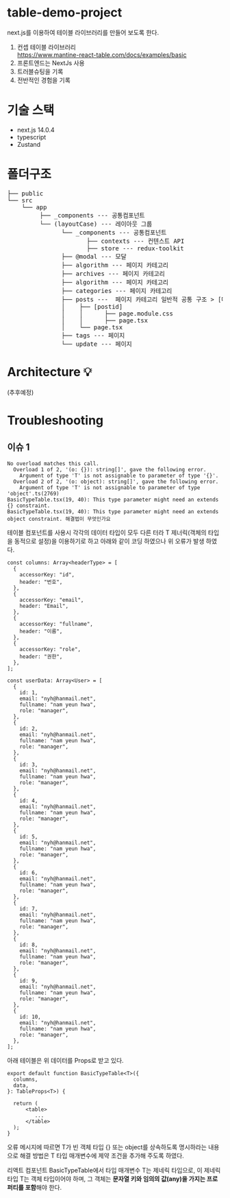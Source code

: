 # table-demo-project
next.js를 이용하여 테이블 라이브러리를 만들어 보도록 한다.

1. 컨셉 테이블 라이브러리
</br> https://www.mantine-react-table.com/docs/examples/basic 
3. 프론트엔드는 NextJs 사용
4. 트러블슈팅을 기록
5. 전반적인 경험을 기록
  

# 기술 스택
- next.js 14.0.4
- typescript
- Zustand


# 폴더구조

<pre>
├── public
└── src
    └── app
         ├── _components --- 공통컴포넌트 
         └── (layoutCase) --- 레이아웃 그룹
               └── _components --- 공통컴포넌트 
                      ├── contexts --- 컨텐스트 API
                      ├── store --- redux-toolkit
               ├── @modal --- 모달
               ├── algorithm --- 페이지 카테고리
               ├── archives --- 페이지 카테고리
               ├── algorithm --- 페이지 카테고리
               ├── categories --- 페이지 카테고리
               ├── posts ---  페이지 카테고리 일반적 공통 구조 > [다이나믹라우팅 slug]에 따라 내부로 page.tsx가 더 들어 있는 정도로 차이가 있다.
               │    ├── [postid] 
               │    │      ├── page.module.css 
               │    │      ├── page.tsx 
               │    └── page.tsx 
               ├── tags --- 페이지
               └── update --- 페이지
</pre>


# Architecture 💡
(추후예정)


# Troubleshooting

## 이슈 1
```
No overload matches this call.
  Overload 1 of 2, '(o: {}): string[]', gave the following error.
    Argument of type 'T' is not assignable to parameter of type '{}'.
  Overload 2 of 2, '(o: object): string[]', gave the following error.
    Argument of type 'T' is not assignable to parameter of type 'object'.ts(2769)
BasicTypeTable.tsx(19, 40): This type parameter might need an extends {} constraint.
BasicTypeTable.tsx(19, 40): This type parameter might need an extends object constraint. 해결법이 무엇인가요
```
테이블 컴포넌트를 사용시 각각의 데이터 타입이 모두 다른 터라 T 제너릭(객체의 타입을 동적으로 설정)을 이용하기로 하고 아래와 같이 코딩 하였으나 위 오류가 발생 하였다.
```
const columns: Array<headerType> = [
  {
    accessorKey: "id",
    header: "번호",
  },
  {
    accessorKey: "email",
    header: "Email",
  },
  {
    accessorKey: "fullname",
    header: "이름",
  },
  {
    accessorKey: "role",
    header: "권한",
  },
];

const userData: Array<User> = [
  {
    id: 1,
    email: "nyh@hanmail.net",
    fullname: "nam yeun hwa",
    role: "manager",
  },
  {
    id: 2,
    email: "nyh@hanmail.net",
    fullname: "nam yeun hwa",
    role: "manager",
  },
  {
    id: 3,
    email: "nyh@hanmail.net",
    fullname: "nam yeun hwa",
    role: "manager",
  },
  {
    id: 4,
    email: "nyh@hanmail.net",
    fullname: "nam yeun hwa",
    role: "manager",
  },
  {
    id: 5,
    email: "nyh@hanmail.net",
    fullname: "nam yeun hwa",
    role: "manager",
  },
  {
    id: 6,
    email: "nyh@hanmail.net",
    fullname: "nam yeun hwa",
    role: "manager",
  },
  {
    id: 7,
    email: "nyh@hanmail.net",
    fullname: "nam yeun hwa",
    role: "manager",
  },
  {
    id: 8,
    email: "nyh@hanmail.net",
    fullname: "nam yeun hwa",
    role: "manager",
  },
  {
    id: 9,
    email: "nyh@hanmail.net",
    fullname: "nam yeun hwa",
    role: "manager",
  },
  {
    id: 10,
    email: "nyh@hanmail.net",
    fullname: "nam yeun hwa",
    role: "manager",
  },
];
```
아래 테이블은 위 데이터를 Props로 받고 있다.
```
export default function BasicTypeTable<T>({
  columns,
  data,
}: TableProps<T>) {
 
  return (
      <table>
         ...
      </table>
  );
}

```
오류 메시지에 따르면 T가 빈 객체 타입 {} 또는 object를 상속하도록 명시하라는 내용으로 해결 방법은 T 타입 매개변수에 제약 조건을 추가해 주도록 하였다.

리액트 컴포넌트 BasicTypeTable에서 타입 매개변수 T는 제네릭 타입으로, 이 제네릭 타입 T는 객체 타입이어야 하며, 그 객체는 <b>문자열 키와 임의의 값(any)을 가지는 프로퍼티를 포함</b>해야 한다.

